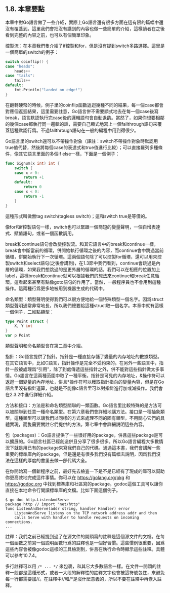 ## 1.8. 本章要點

本章中對Go語言做了一些介紹，實際上Go語言還有很多方面在這有限的篇幅中還沒有覆蓋到。這里我們會把沒有講到的內容也做一些簡單的介紹，這樣讀者在之後看到完整的內容之前，也可以有個簡單印象。

控製流：在本章我們隻介紹了if控製和for，但是沒有提到switch多路選擇。這里是一個簡單的switch的例子：

```go
switch coinflip() {
case "heads":
	heads++
case "tails":
	tails++
default:
	fmt.Println("landed on edge!")
}
```

在翻轉硬幣的時候，例子里的coinflip函數返迴幾種不同的結果，每一個case都會對應個返迴結果，這里需要註意，Go語言併不需要顯式地去在每一個case後寫break，語言默認執行完case後的邏輯語句會自動退齣。當然了，如果你想要相鄰的幾個case都執行同一邏輯的話，需要自己顯式地寫上一個fallthrough語句來覆蓋這種默認行爲。不過fallthrough語句在一般的編程中用到得很少。

Go語言里的switch還可以不帶操作對象（譯註：switch不帶操作對象時默認用true值代替，然後將每個case的表達式和true值進行比較）；可以直接羅列多種條件，像其它語言里面的多個if else一樣，下面是一個例子：

```go
func Signum(x int) int {
	switch {
	case x > 0:
		return +1
	default:
		return 0
	case x < 0:
		return -1
	}
}
```

這種形式叫做無tag switch(tagless switch)；這和switch true是等價的。

像for和if控製語句一樣，switch也可以緊跟一個簡短的變量聲明，一個自增表達式、賦值語句，或者一個函數調用。

break和continue語句會改變控製流。和其它語言中的break和continue一樣，break會中斷當前的循環，併開始執行循環之後的內容，而continue會中跳過當前循環，併開始執行下一次循環。這兩個語句除了可以控製for循環，還可以用來控製switch和select語句(之後會講到)，在1.3節中我們看到，continue會跳過是內層的循環，如果我們想跳過的是更外層的循環的話，我們可以在相應的位置加上label，這樣break和continue就可以根據我們的想法來continue和break任意循環。這看起來甚至有點像goto語句的作用了。當然，一般程序員也不會用到這種操作。這兩種行爲更多地被用到機器生成的代碼中。

命名類型：類型聲明使得我們可以很方便地給一個特殊類型一個名字。因爲struct類型聲明通常非常地長，所以我們總要給這種struct取一個名字。本章中就有這樣一個例子，二維點類型：

```go
type Point struct {
	X, Y int
}
var p Point
```

類型聲明和命名類型會在第二章中介紹。

指針：Go語言提供了指針。指針是一種直接存儲了變量的內存地址的數據類型。在其它語言中，比如C語言，指針操作是完全不受約束的。在另外一些語言中，指針一般被處理爲“引用”，除了到處傳遞這些指針之外，併不能對這些指針做太多事情。Go語言在這兩種范圍中取了一種平衡。指針是可見的內存地址，&操作符可以返迴一個變量的內存地址，併且*操作符可以穫取指針指向的變量內容，但是在Go語言里沒有指針運算，也就是不能像c語言里可以對指針進行加或減操作。我們會在2.3.2中進行詳細介紹。

方法和接口：方法是和命名類型關聯的一類函數。Go語言里比較特殊的是方法可以被關聯到任意一種命名類型。在第六章我們會詳細地講方法。接口是一種抽象類型，這種類型可以讓我們以同樣的方式來處理不同的固有類型，不用關心它們的具體實現，而隻需要關註它們提供的方法。第七章中會詳細説明這些內容。

包（packages）：Go語言提供了一些很好用的package，併且這些package是可以擴展的。Go語言社區已經創造併且分享了很多很多。所以Go語言編程大多數情況下就是用已有的package來寫我們自己的代碼。通過這本書，我們會講解一些重要的標準庫內的package，但是還是有很多我們沒有篇幅去説明，因爲我們沒法在這樣的厚度的書里去做一部代碼大全。

在你開始寫一個新程序之前，最好先去檢査一下是不是已經有了現成的庫可以幫助你更高效地完成這件事情。你可以在 https://golang.org/pkg 和 https://godoc.org 中找到標準庫和社區寫的package。godoc這個工具可以讓你直接在本地命令行閲讀標準庫的文檔。比如下面這個例子。

```
$ go doc http.ListenAndServe
package http // import "net/http"
func ListenAndServe(addr string, handler Handler) error
    ListenAndServe listens on the TCP network address addr and then
    calls Serve with handler to handle requests on incoming connections.
...
```

註釋：我們之前已經提到過了在源文件的開頭寫的註釋是這個源文件的文檔。在每一個函數之前寫一個説明函數行爲的註釋也是一個好習慣。這些慣例很重要，因爲這些內容會被像godoc這樣的工具檢測到，併且在執行命令時顯示這些註釋。具體可以參考10.7.4。

多行註釋可以用 `/* ... */` 來包裹，和其它大多數語言一樣。在文件一開頭的註釋一般都是這種形式，或者一大段的解釋性的註釋文字也會被這符號包住，來避免每一行都需要加//。在註釋中//和/*是沒什麽意義的，所以不要在註釋中再嵌入註釋。

